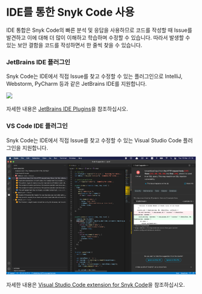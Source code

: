 # IDE를 통한 Snyk Code 사용

IDE 통합은 Snyk Code의 빠른 분석 및 응답을 사용하므로 코드를 작성할 때 Issue를 발견하고 이에 대해 더 많이 이해하고 학습하며 수정할 수 있습니다. 따라서 발생할 수 있는 보안 결함을 코드를 작성하면서 한 줄씩 찾을 수 있습니다.

### JetBrains IDE 플러그인

Snyk Code는 IDE에서 직접 Issue를 찾고 수정할 수 있는 플러그인으로 IntelliJ, Webstorm, PyCharm 등과 같은 JetBrains IDE를 지원합니다.

![](../../.gitbook/assets/results-code.png)

자세한 내용은 [JetBrains IDE Plugins](https://docs.snyk.io/integrations/ide-tools/jetbrains-plugins)을 참조하십시오.

### VS Code IDE 플러그인

Snyk Code는 IDE에서 직접 Issue를 찾고 수정할 수 있는 Visual Studio Code 플러그인을 지원합니다.

![](<../../.gitbook/assets/image3-2- (2) (2) (4) (4) (4) (3) (1) (1).png>)

자세한 내용은 [Visual Studio Code extension for Snyk Code](../../features/integrations/ide-tools/visual-studio-code-extension-for-snyk-code.md)을 참조하십시오.
